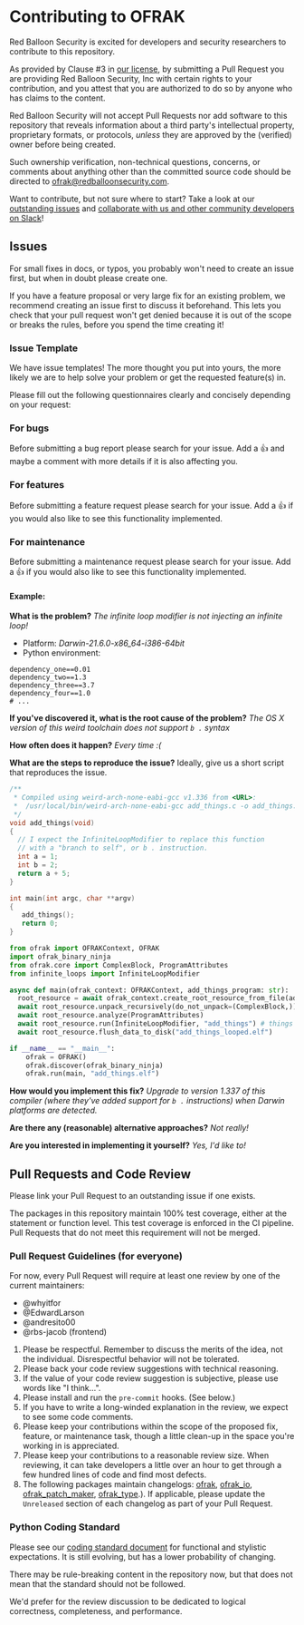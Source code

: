 # Contributing to OFRAK

Red Balloon Security is excited for developers and security researchers to contribute to this repository.

As provided by Clause #3 in [our license](LICENSE), by submitting a Pull Request you are providing
Red Balloon Security, Inc with certain rights to your contribution, and you attest that you are
authorized to do so by anyone who has claims to the content.

Red Balloon Security will not accept Pull Requests nor add software to this repository that reveals information about a
third party's intellectual property, proprietary formats, or protocols, _unless_ they are approved by the (verified)
owner before being created.

Such ownership verification, non-technical questions, concerns, or comments about anything other than
the committed source code should be directed to [ofrak@redballoonsecurity.com](mailto:ofrak@redballoonsecurity.com).

Want to contribute, but not sure where to start? Take a look at our [outstanding issues](https://github.com/redballoonsecurity/ofrak/issues) and [collaborate with us and other community developers on Slack](https://join.slack.com/t/ofrak/shared_invite/zt-1jku9h6r5-mY7CeeZ4AT8JVmu5YWw2Qg)!

## Issues

For small fixes in docs, or typos, you probably won't need to create an issue first, but when in doubt please create one.

If you have a feature proposal or very large fix for an existing problem, we recommend creating an issue first to discuss it beforehand.
This lets you check that your pull request won't get denied because it is out of the scope or breaks the rules, before you spend the time creating it!

### Issue Template

We have issue templates! The more thought you put into yours, the more likely we are to help solve your problem or get the requested feature(s) in.

Please fill out the following questionnaires clearly and concisely depending on your request:

### For bugs

Before submitting a bug report please search for your issue. Add a :+1: and maybe a comment with more details if it is also affecting you.

### For features

Before submitting a feature request please search for your issue. Add a :+1: if you would also like to see this functionality implemented.

### For maintenance

Before submitting a maintenance request please search for your issue. Add a :+1: if you would also like to see this functionality implemented.

#### Example:
**What is the problem?**
*The infinite loop modifier is not injecting an infinite loop! <Traceback goes here>*
  - Platform: *Darwin-21.6.0-x86_64-i386-64bit*
  - Python environment:
```
dependency_one==0.01
dependency_two==1.3
dependency_three==3.7
dependency_four==1.0
# ...
```
**If you've discovered it, what is the root cause of the problem?**
*The OS X version of this weird toolchain does not support `b .` syntax*

**How often does it happen?**
*Every time :(*

**What are the steps to reproduce the issue?**
Ideally, give us a short script that reproduces the issue.

```c
/**
 * Compiled using weird-arch-none-eabi-gcc v1.336 from <URL>:
 *  /usr/local/bin/weird-arch-none-eabi-gcc add_things.c -o add_things.elf -O0
 */
void add_things(void)
{
  // I expect the InfiniteLoopModifier to replace this function
  // with a "branch to self", or b . instruction.
  int a = 1;
  int b = 2;
  return a + 5;
}

int main(int argc, char **argv)
{
   add_things();
   return 0;
}
```
```python
from ofrak import OFRAKContext, OFRAK
import ofrak_binary_ninja
from ofrak.core import ComplexBlock, ProgramAttributes
from infinite_loops import InfiniteLoopModifier

async def main(ofrak_context: OFRAKContext, add_things_program: str):
  root_resource = await ofrak_context.create_root_resource_from_file(add_things_program)
  await root_resource.unpack_recursively(do_not_unpack=(ComplexBlock,))
  await root_resource.analyze(ProgramAttributes)
  await root_resource.run(InfiniteLoopModifier, "add_things") # things break here!
  await root_resource.flush_data_to_disk("add_things_looped.elf")

if __name__ == "__main__":
    ofrak = OFRAK()
    ofrak.discover(ofrak_binary_ninja)
    ofrak.run(main, "add_things.elf")
```
**How would you implement this fix?**
*Upgrade to version 1.337 of this compiler (where they've added support for `b .` instructions) when Darwin platforms are detected.*

**Are there any (reasonable) alternative approaches?**
*Not really!*

**Are you interested in implementing it yourself?**
*Yes, I'd like to!*

## Pull Requests and Code Review

Please link your Pull Request to an outstanding issue if one exists.

The packages in this repository maintain 100% test coverage, either at the statement or function level. This test coverage is enforced in the CI pipeline. Pull Requests that do not meet this requirement will not be merged.

### Pull Request Guidelines (for everyone)

For now, every Pull Request will require at least one review by one of the current maintainers:
- @whyitfor
- @EdwardLarson
- @andresito00
- @rbs-jacob (frontend)

1. Please be respectful. Remember to discuss the merits of the idea, not the individual. Disrespectful behavior will not be tolerated.
2. Please back your code review suggestions with technical reasoning.
3. If the value of your code review suggestion is subjective, please use words like "I think...".
4. Please install and run the `pre-commit` hooks. (See below.)
5. If you have to write a long-winded explanation in the review, we expect to see some code comments.
6. Please keep your contributions within the scope of the proposed fix, feature, or maintenance task, though a little clean-up in the space you're working in is appreciated.
7. Please keep your contributions to a reasonable review size. When reviewing, it can take developers a little over an hour to get through a few hundred lines of code and find most defects.
8. The following packages maintain changelogs: [ofrak](./ofrak/CHANGELOG.md), [ofrak_io](./ofrak_io/CHANGELOG.md), [ofrak_patch_maker](./ofrak_patch_maker/CHANGELOG.md), [ofrak_type](./ofrak_type/CHANGELOG.md).). If applicable, please update the `Unreleased` section of each changelog as part of your Pull Request.

### Python Coding Standard
Please see our [coding standard document](https://ofrak.com/docs/contributor-guide/getting-started.html) for functional and stylistic expectations. It is still evolving, but has a lower probability of changing.

There may be rule-breaking content in the repository now, but that does not mean that the standard should not be followed.

We'd prefer for the review discussion to be dedicated to logical correctness, completeness, and performance.
